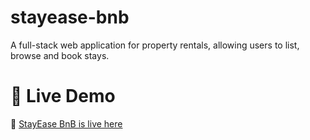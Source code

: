 # stayease-bnb
A full-stack web application for property rentals, allowing users to list, browse and book stays.
# 🚀 Live Demo

🔗 [StayEase BnB is live here](https://stayease-bnb.onrender.com)
